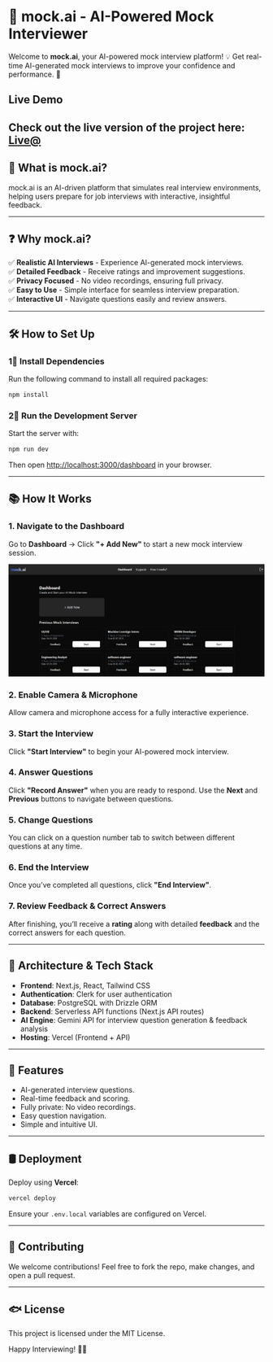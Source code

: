 # 🚀 mock.ai - AI-Powered Mock Interviewer

Welcome to **mock.ai**, your AI-powered mock interview platform! 💡 Get real-time AI-generated mock interviews to improve your confidence and performance. 🎯

## Live Demo

Check out the live version of the project here: [Live@](https://mock-ai.onrender.com/dashboard)
---

## 📌 What is mock.ai?

mock.ai is an AI-driven platform that simulates real interview environments, helping users prepare for job interviews with interactive, insightful feedback.

---

## ❓ Why mock.ai?

✅ **Realistic AI Interviews** - Experience AI-generated mock interviews.  
✅ **Detailed Feedback** - Receive ratings and improvement suggestions.  
✅ **Privacy Focused** - No video recordings, ensuring full privacy.  
✅ **Easy to Use** - Simple interface for seamless interview preparation.  
✅ **Interactive UI** - Navigate questions easily and review answers.  

---

## 🛠️ How to Set Up

### 1⃣ Install Dependencies

Run the following command to install all required packages:

```sh
npm install
```

### 2⃣ Run the Development Server

Start the server with:

```sh
npm run dev
```

Then open [http://localhost:3000/dashboard](http://localhost:3000/dashboard) in your browser.

---

## 📚 How It Works

### **1. Navigate to the Dashboard**

Go to **Dashboard** → Click **"+ Add New"** to start a new mock interview session.

![Dashboard](https://github.com/SubhadeepMondal2023/mock.ai/blob/main/public/dashboard.png)

### **2. Enable Camera & Microphone**

Allow camera and microphone access for a fully interactive experience.

### **3. Start the Interview**

Click **"Start Interview"** to begin your AI-powered mock interview.

### **4. Answer Questions**

Click **"Record Answer"** when you are ready to respond. Use the **Next** and **Previous** buttons to navigate between questions.

### **5. Change Questions**

You can click on a question number tab to switch between different questions at any time.

### **6. End the Interview**

Once you’ve completed all questions, click **"End Interview"**.

### **7. Review Feedback & Correct Answers**

After finishing, you’ll receive a **rating** along with detailed **feedback** and the correct answers for each question.

---

## 🏰️ Architecture & Tech Stack

- **Frontend**: Next.js, React, Tailwind CSS  
- **Authentication**: Clerk for user authentication  
- **Database**: PostgreSQL with Drizzle ORM  
- **Backend**: Serverless API functions (Next.js API routes)  
- **AI Engine**: Gemini API for interview question generation & feedback analysis  
- **Hosting**: Vercel (Frontend + API)  

---

## 🚀 Features

- AI-generated interview questions.  
- Real-time feedback and scoring.  
- Fully private: No video recordings.  
- Easy question navigation.  
- Simple and intuitive UI.  

---

## 🛢️ Deployment

Deploy using **Vercel**:

```sh
vercel deploy
```

Ensure your `.env.local` variables are configured on Vercel.

---

## 🤝 Contributing

We welcome contributions! Feel free to fork the repo, make changes, and open a pull request.

---

## 🐟 License

This project is licensed under the MIT License.

Happy Interviewing! 🎤🚀
